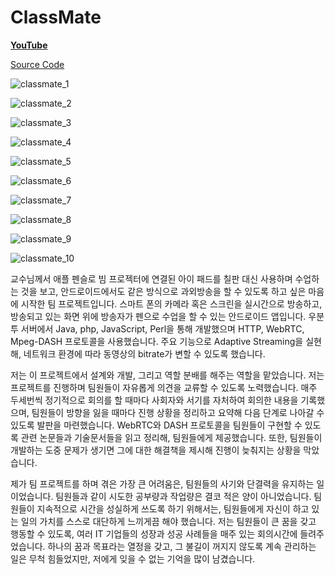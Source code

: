 # ClassMate

[**YouTube**](https://youtu.be/RMkTWNjY1Vc)

[Source Code](https://github.com/JVHE/ClassMate)

![classmate_1](./img/classmate_1.png)

![classmate_2](./img/classmate_2.png)

![classmate_3](./img/classmate_3.png)

![classmate_4](./img/classmate_4.png)

![classmate_5](./img/classmate_5.png)

![classmate_6](./img/classmate_6.png)

![classmate_7](./img/classmate_7.png)

![classmate_8](./img/classmate_8.png)

![classmate_9](./img/classmate_9.png)

![classmate_10](./img/classmate_10.png)

교수님께서 애플 펜슬로 빔 프로젝터에 연결된 아이 패드를 칠판 대신 사용하며 수업하는 것을 보고, 안드로이드에서도 같은 방식으로 과외방송을 할 수 있도록 하고 싶은 마음에 시작한 팀 프로젝트입니다. 스마트 폰의 카메라 혹은 스크린을 실시간으로 방송하고, 방송되고 있는 화면 위에 방송자가 펜으로 수업을 할 수 있는 안드로이드 앱입니다. 우분투 서버에서 Java, php, JavaScript, Perl을 통해 개발했으며 HTTP, WebRTC, Mpeg-DASH 프로토콜을 사용했습니다. 주요 기능으로 Adaptive Streaming을 실현해, 네트워크 환경에 따라 동영상의 bitrate가 변할 수 있도록 했습니다.

저는 이 프로젝트에서 설계와 개발, 그리고 역할 분배를 해주는 역할을 맡았습니다. 저는 프로젝트를 진행하며 팀원들이 자유롭게 의견을 교류할 수 있도록 노력했습니다. 매주 두세번씩 정기적으로 회의를 할 때마다 사회자와 서기를 자처하여 회의한 내용을 기록했으며, 팀원들이 방향을 잃을 때마다 진행 상황을 정리하고 요약해 다음 단계로 나아갈 수 있도록 발판을 마련했습니다. WebRTC와 DASH 프로토콜을 팀원들이 구현할 수 있도록 관련 논문들과 기술문서들을 읽고 정리해, 팀원들에게 제공했습니다. 또한, 팀원들이 개발하는 도중 문제가 생기면 그에 대한 해결책을 제시해 진행이 늦춰지는 상황을 막았습니다.

제가 팀 프로젝트를 하며 겪은 가장 큰 어려움은, 팀원들의 사기와 단결력을 유지하는 일이었습니다. 팀원들과 같이 시도한 공부량과 작업량은 결코 적은 양이 아니었습니다. 팀원들이 지속적으로 시간을 성실하게 쓰도록 하기 위해서는, 팀원들에게 자신이 하고 있는 일의 가치를 스스로 대단하게 느끼게끔 해야 했습니다. 저는 팀원들이 큰 꿈을 갖고 행동할 수 있도록, 여러 IT 기업들의 성장과 성공 사례들을 매주 있는 회의시간에 들려주었습니다. 하나의 꿈과 목표라는 열정을 갖고, 그 불길이 꺼지지 않도록 계속 관리하는 일은 무척 힘들었지만, 저에게 잊을 수 없는 기억을 많이 남겼습니다.
